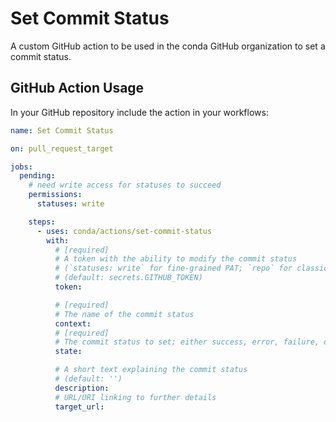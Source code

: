 # Set Commit Status

A custom GitHub action to be used in the conda GitHub organization to set a commit
status.

## GitHub Action Usage

In your GitHub repository include the action in your workflows:

```yaml
name: Set Commit Status

on: pull_request_target

jobs:
  pending:
    # need write access for statuses to succeed
    permissions:
      statuses: write

    steps:
      - uses: conda/actions/set-commit-status
        with:
          # [required]
          # A token with the ability to modify the commit status
          # (`statuses: write` for fine-grained PAT; `repo` for classic PAT)
          # (default: secrets.GITHUB_TOKEN)
          token:

          # [required]
          # The name of the commit status
          context:
          # [required]
          # The commit status to set; either success, error, failure, or pending
          state:

          # A short text explaining the commit status
          # (default: '')
          description:
          # URL/URI linking to further details
          target_url:
```

